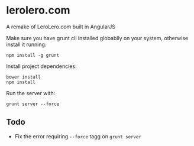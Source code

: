# lerolero.com
A remake of LeroLero.com built in AngularJS

Make sure you have grunt cli installed globablly on your system, otherwise install it running:
```
npm install -g grunt
```

Install project dependencies:
```
bower install
npm install
```

Run the server with:

```
grunt server --force
```

## Todo
* Fix the error requiring `--force` tagg on `grunt server`
